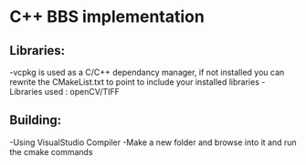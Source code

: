 # C++ BBS implementation
## Libraries:
-vcpkg is used as a C/C++ dependancy manager, if not installed you can rewrite the CMakeList.txt to point to include your installed libraries
-Libraries used : openCV/TIFF
## Building:
-Using VisualStudio Compiler
-Make a new folder and browse into it and run the cmake commands
